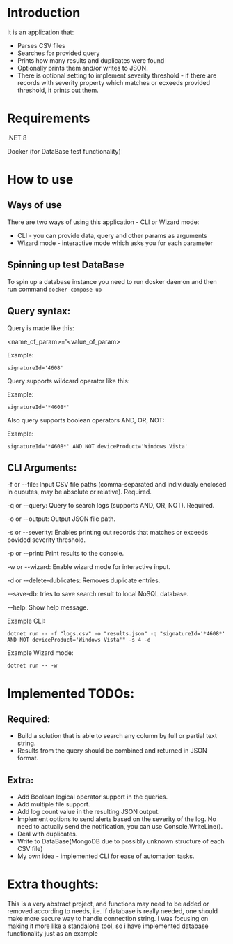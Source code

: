# Introduction 
It is an application that:
* Parses CSV files
* Searches for provided query
* Prints how many results and duplicates were found
* Optionally prints them and/or writes to JSON. 
* There is optional setting to implement severity threshold - if there are records with severity property which matches or ecxeeds provided threshold, it prints out them. 

# Requirements
.NET 8

Docker (for DataBase test functionality)

# How to use
## Ways of use
There are two ways of using this application - CLI or Wizard mode:
* CLI - you can provide data, query and other params as arguments
* Wizard mode - interactive mode which asks you for each parameter

## Spinning up test DataBase
To spin up a database instance you need to run dosker daemon and then run command
	```
	docker-compose up
	```

## Query syntax:
Query is made like this:

<name_of_param>='<value_of_param>
 
Example: 
```
signatureId='4608'
```	
Query supports wildcard operator like this:

Example:  
```
signatureId='*4608*'
```	
Also query supports boolean operators AND, OR, NOT:

Example: 
```
signatureId='*4608*' AND NOT deviceProduct='Windows Vista'
```

## CLI Arguments:
-f or --file: Input CSV file paths (comma-separated and individualy enclosed in quoutes, may be absolute or relative). Required.

-q or --query: Query to search logs (supports AND, OR, NOT). Required.

-o or --output: Output JSON file path.

-s or --severity: Enables printing out records that matches or exceeds povided severity threshold.

-p or --print: Print results to the console.

-w or --wizard: Enable wizard mode for interactive input.

-d or --delete-dublicates: Removes duplicate entries.

--save-db: tries to save search result to local NoSQL database.

--help: Show help message.

Example CLI:
```
dotnet run -- -f "logs.csv" -o "results.json" -q "signatureId='*4608*' AND NOT deviceProduct='Windows Vista'" -s 4 -d 
```
Example Wizard mode:
```
dotnet run -- -w
```

# Implemented TODOs:
## Required:
* Build a solution that is able to search any column by full or partial text string. 
* Results from the query should be combined and returned in JSON format.

## Extra:
* Add Boolean logical operator support in the queries.
* Add multiple file support.
* Add log count value in the resulting JSON output.
* Implement options to send alerts based on the severity of the log. No need to actually send the notification, you can use Console.WriteLine(). 
* Deal with duplicates.
* Write to DataBase(MongoDB due to possibly unknown structure of each CSV file)
* My own idea - implemented CLI for ease of automation tasks.

# Extra thoughts:
This is a very abstract project, and functions may need to be added or removed according to needs, i.e. if database is really needed, one should make more secure way to handle connection string. 
I was focusing on making it more like a standalone tool, so i have implemented database functionality just as an example
